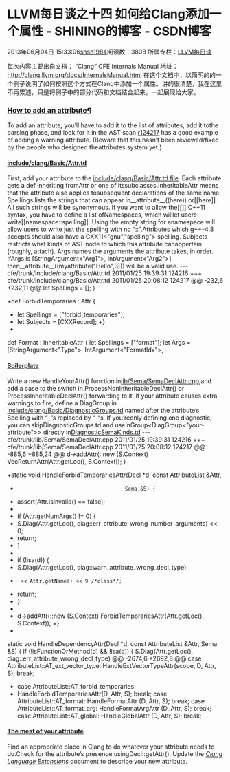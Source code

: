 # LLVM每日谈之十四 如何给Clang添加一个属性 - SHINING的博客 - CSDN博客
2013年06月04日 15:33:06[snsn1984](https://me.csdn.net/snsn1984)阅读数：3808
所属专栏：[LLVM每日谈](https://blog.csdn.net/column/details/llvm-study.html)

每次内容主要出自文档： “Clang” CFE Internals Manual
地址： http://clang.llvm.org/docs/InternalsManual.html
在这个文档中，以简明的的一个例子说明了如何按照这个方式在Clang中添加一个属性。讲的很清楚，我在这里不再累述，只是将例子中的部分代码和文档结合起来，一起展现给大家。
### [How to add an attribute](http://clang.llvm.org/docs/InternalsManual.html#id42)[¶](http://clang.llvm.org/docs/InternalsManual.html#how-to-add-an-attribute)
To add an attribute, you’ll have to add it to the list of attributes, add it tothe parsing phase, and look for it in the AST scan.[r124217](http://llvm.org/viewvc/llvm-project?view=rev&revision=124217) has a good example
 of adding a warning attribute.
(Beware that this hasn’t been reviewed/fixed by the people who designed theattributes system yet.)
#### [include/clang/Basic/Attr.td](http://clang.llvm.org/docs/InternalsManual.html#id43)
First, add your attribute to the [include/clang/Basic/Attr.td file](http://llvm.org/viewvc/llvm-project/cfe/trunk/include/clang/Basic/Attr.td?view=markup).
Each attribute gets a def inheriting fromAttr or one of itssubclasses.InheritableAttr
 means that the attribute also applies tosubsequent declarations of the same name.
Spellings lists the strings that can appear in__attribute__((here)) or[[here]].
 All such strings will be synonymous. If you want to allow the[[]] C++11 syntax, you have to define a list ofNamespaces, which willlet users
 write[[namespace::spelling]]. Using the empty string for anamespace will allow users to write just the spelling with no “::”.Attributes which
 g++-4.8 accepts should also have a CXX11<"gnu","spelling"> spelling.
Subjects restricts what kinds of AST node to which this attribute canappertain (roughly, attach).
Args names the arguments the attribute takes, in order. IfArgs is
[StringArgument<"Arg1">,
IntArgument<"Arg2">] then__attribute__((myattribute("Hello",3))) will be a valid use.
--- cfe/trunk/include/clang/Basic/Attr.td	2011/01/25 19:39:31	124216
+++ cfe/trunk/include/clang/Basic/Attr.td	2011/01/25 20:08:12	124217
@@ -232,6 +232,11 @@
   let Spellings = [];
 }
 
+def ForbidTemporaries : Attr {
+  let Spellings = ["forbid_temporaries"];
+  let Subjects = [CXXRecord];
+}
+
 def Format : InheritableAttr {
   let Spellings = ["format"];
   let Args = [StringArgument<"Type">, IntArgument<"FormatIdx">,
#### [Boilerplate](http://clang.llvm.org/docs/InternalsManual.html#id44)
Write a new HandleYourAttr() function in[lib/Sema/SemaDeclAttr.cpp](http://llvm.org/viewvc/llvm-project/cfe/trunk/lib/Sema/SemaDeclAttr.cpp?view=markup),and
 add a case to the switch in ProcessNonInheritableDeclAttr() or
ProcessInheritableDeclAttr() forwarding to it.
If your attribute causes extra warnings to fire, define a DiagGroup in [include/clang/Basic/DiagnosticGroups.td](http://llvm.org/viewvc/llvm-project/cfe/trunk/include/clang/Basic/DiagnosticGroups.td?view=markup) named after the attribute’s Spelling with “_”s replaced by “-“s. If you’reonly defining one diagnostic, you can skipDiagnosticGroups.td and useInGroup<DiagGroup<"your-attribute">>
 directly in[DiagnosticSemaKinds.td](http://llvm.org/viewvc/llvm-project/cfe/trunk/include/clang/Basic/DiagnosticSemaKinds.td?view=markup)
--- cfe/trunk/lib/Sema/SemaDeclAttr.cpp	2011/01/25 19:39:31	124216
+++ cfe/trunk/lib/Sema/SemaDeclAttr.cpp	2011/01/25 20:08:12	124217
@@ -885,6 +885,24 @@
   d->addAttr(::new (S.Context) VecReturnAttr(Attr.getLoc(), S.Context));
 }
 
+static void HandleForbidTemporariesAttr(Decl *d, const AttributeList &Attr,
+                                        Sema &S) {
+  assert(Attr.isInvalid() == false);
+
+  if (Attr.getNumArgs() != 0) {
+    S.Diag(Attr.getLoc(), diag::err_attribute_wrong_number_arguments) << 0;
+    return;
+  }
+
+  if (!isa<TypeDecl>(d)) {
+    S.Diag(Attr.getLoc(), diag::warn_attribute_wrong_decl_type)
+      << Attr.getName() << 9 /*class*/;
+    return;
+  }
+
+  d->addAttr(::new (S.Context) ForbidTemporariesAttr(Attr.getLoc(), S.Context));
+}
+
 static void HandleDependencyAttr(Decl *d, const AttributeList &Attr, Sema &S) {
   if (!isFunctionOrMethod(d) && !isa<ParmVarDecl>(d)) {
     S.Diag(Attr.getLoc(), diag::err_attribute_wrong_decl_type)
@@ -2674,6 +2692,8 @@
   case AttributeList::AT_ext_vector_type:
     HandleExtVectorTypeAttr(scope, D, Attr, S);
     break;
+  case AttributeList::AT_forbid_temporaries:
+    HandleForbidTemporariesAttr(D, Attr, S); break;
   case AttributeList::AT_format:      HandleFormatAttr      (D, Attr, S); break;
   case AttributeList::AT_format_arg:  HandleFormatArgAttr   (D, Attr, S); break;
   case AttributeList::AT_global:      HandleGlobalAttr      (D, Attr, S); break;
#### [The meat of your attribute](http://clang.llvm.org/docs/InternalsManual.html#id45)
Find an appropriate place in Clang to do whatever your attribute needs to do.Check for the attribute’s presence usingDecl::getAttr<YourAttr>().
Update the [*Clang Language Extensions*](http://clang.llvm.org/docs/LanguageExtensions.html) document to describe your new attribute.
